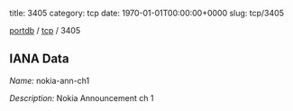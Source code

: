 title: 3405
category: tcp
date: 1970-01-01T00:00:00+0000
slug: tcp/3405

[portdb](/) / [tcp](/category/tcp.html) / 3405


## IANA Data

_Name:_ nokia-ann-ch1

_Description:_ Nokia Announcement ch 1

